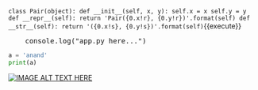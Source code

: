 `class Pair(object):
    def __init__(self, x, y):
        self.x = x
        self.y = y
    def __repr__(self):
        return 'Pair({0.x!r}, {0.y!r})'.format(self)
    def __str__(self):
        return '({0.x!s}, {0.y!s})'.format(self)`{{execute}}
        
<pre class="file" data-filename="app.py" data-target="replace">
    console.log("app.py here...")
</pre>

```python
a = 'anand'
print(a)
```

[![IMAGE ALT TEXT HERE](https://img.youtube.com/vi/4F2m91eKmts/0.jpg)](https://www.youtube.com/watch?v=4F2m91eKmts)
